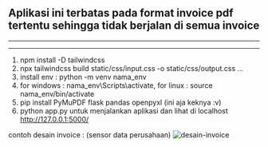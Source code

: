 Aplikasi ini terbatas pada format invoice pdf tertentu sehingga tidak berjalan di semua invoice
---------

--------

---------------------------------------
1. npm install -D tailwindcss
2. npx tailwindcss build static/css/input.css -o static/css/output.css
...
1. install env : python -m venv nama_env
2. for windows : nama_env\Scripts\activate, for linux : source nama_env/bin/activate
3. pip install PyMuPDF flask pandas openpyxl (ini aja keknya :v)
4. python app.py untuk menjalankan aplikasi dan lihat di localhost http://127.0.0.1:5000/

contoh desain invoice : (sensor data perusahaan)
![desain-invoice](https://github.com/user-attachments/assets/d0686df8-854f-4a84-ae1d-8d2009a3a503)




